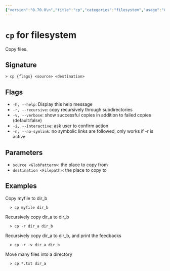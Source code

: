 ```yaml
---
{"version":"0.70.0\n","title":"cp","categories":"filesystem","usage":"Copy files.\n"}
---
```

<!-- THIS FILE IS GENERATED BY update_book_commands.cjs USING NUSHELL'S HELP COMMANDS.
REFRAIN FROM EDITING IT MANUALLY.-->
# <code>cp</code> for filesystem

<div class='command-title'>Copy files.</div>

## Signature

```> cp {flags} <source> <destination>```

## Flags

 * ```-h, --help```: Display this help message
 * ```-r, --recursive```: copy recursively through subdirectories
 * ```-v, --verbose```: show successful copies in addition to failed copies (default:false)
 * ```-i, --interactive```: ask user to confirm action
 * ```-n, --no-symlink```: no symbolic links are followed, only works if -r is active
## Parameters

 * ```source <GlobPattern>```: the place to copy from
 * ```destination <Filepath>```: the place to copy to
## Examples

  Copy myfile to dir_b
```shell
  > cp myfile dir_b
```
  Recursively copy dir_a to dir_b
```shell
  > cp -r dir_a dir_b
```
  Recursively copy dir_a to dir_b, and print the feedbacks
```shell
  > cp -r -v dir_a dir_b
```
  Move many files into a directory
```shell
  > cp *.txt dir_a
```


